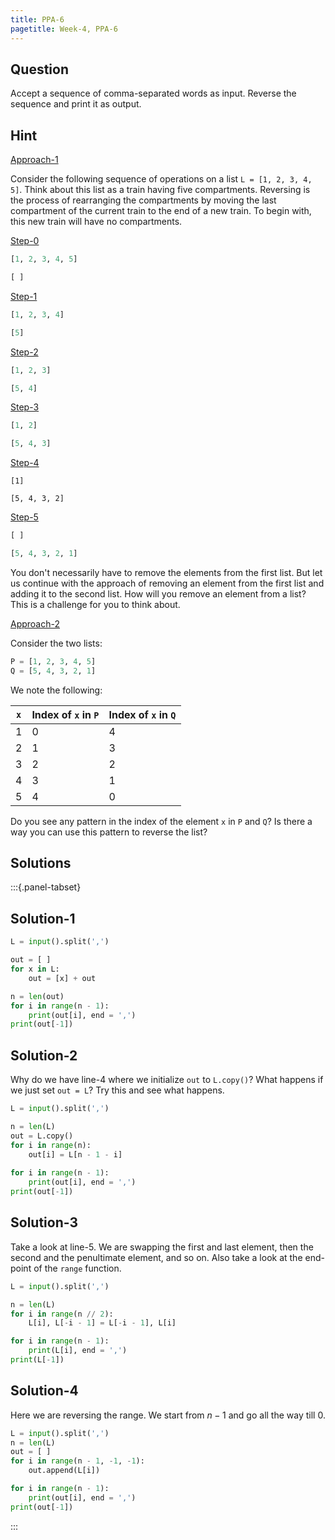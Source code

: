 ```yaml
---
title: PPA-6
pagetitle: Week-4, PPA-6
---
```


## Question

Accept a sequence of comma-separated words as input. Reverse the sequence and print it as output.



## Hint

<u>Approach-1</u>

Consider the following sequence of operations on a list `L = [1, 2, 3, 4, 5]`. Think about this list as a train having five compartments. Reversing is the process of rearranging the compartments by moving the last compartment of the current train to the end of a new train. To begin with, this new train will have no compartments.

<u>Step-0</u>

```python
[1, 2, 3, 4, 5]

[ ]
```

<u>Step-1</u>

```python
[1, 2, 3, 4]

[5]
```

<u>Step-2</u>

```python
[1, 2, 3]

[5, 4]
```

<u>Step-3</u>

```python
[1, 2]

[5, 4, 3]
```

<u>Step-4</u>

```
[1]

[5, 4, 3, 2]
```

<u>Step-5</u>

```python
[ ]

[5, 4, 3, 2, 1]
```

You don't necessarily have to remove the elements from the first list. But let us continue with the approach of removing an element from the first list and adding it to the second list. How will you remove an element from a list? This is a challenge for you to think about.

<u>Approach-2</u>

Consider the two lists:

```python
P = [1, 2, 3, 4, 5]
Q = [5, 4, 3, 2, 1]
```

We note the following:

| `x`  | Index of `x` in `P` | Index of `x` in `Q` |
| ---- | ------------------- | ------------------- |
| 1    | 0                   | 4                   |
| 2    | 1                   | 3                   |
| 3    | 2                   | 2                   |
| 4    | 3                   | 1                   |
| 5    | 4                   | 0                   |

Do you see any pattern in the index of the element `x` in `P` and `Q`? Is there a way you can use this pattern to reverse the list?



## Solutions

:::{.panel-tabset}

## Solution-1

```python
L = input().split(',')

out = [ ]
for x in L:
    out = [x] + out

n = len(out)
for i in range(n - 1):
    print(out[i], end = ',')
print(out[-1])
```

## Solution-2

Why do we have line-4 where we initialize `out` to `L.copy()`? What happens if we just set `out = L`? Try this and see what happens.

```python
L = input().split(',')

n = len(L)
out = L.copy()
for i in range(n):
    out[i] = L[n - 1 - i]
    
for i in range(n - 1):
    print(out[i], end = ',')
print(out[-1])
```

## Solution-3

Take a look at line-5. We are swapping the first and last element, then the second and the penultimate element, and so on. Also take a look at the end-point of the `range` function.

```python
L = input().split(',')

n = len(L)
for i in range(n // 2):
    L[i], L[-i - 1] = L[-i - 1], L[i]

for i in range(n - 1):
    print(L[i], end = ',')
print(L[-1])
```

## Solution-4

Here we are reversing the range. We start from $n - 1$ and go all the way till $0$.

```python
L = input().split(',')
n = len(L)
out = [ ]
for i in range(n - 1, -1, -1):
    out.append(L[i])

for i in range(n - 1):
    print(out[i], end = ',')
print(out[-1])
```

:::
